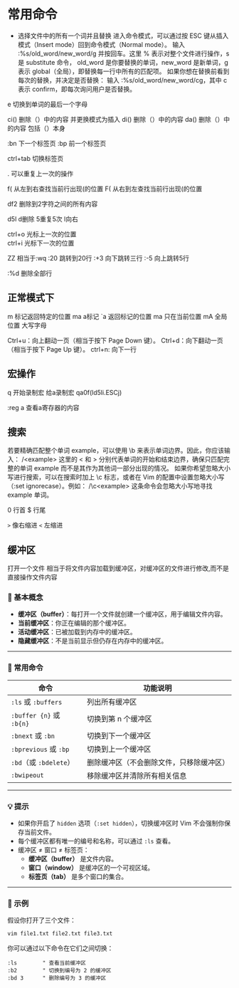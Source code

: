 # 常用命令

- 选择文件中的所有一个词并且替换
进入命令模式，可以通过按 ESC 键从插入模式（Insert mode）回到命令模式（Normal mode）。
输入 :%s/old_word/new_word/g 并按回车。这里 % 表示对整个文件进行操作，s 是 substitute 命令，
old_word 是你要替换的单词，new_word 是新单词，g 表示 global（全局），即替换每一行中所有的匹配项。
如果你想在替换前看到每次的替换，并决定是否替换：
输入 :%s/old_word/new_word/cg，其中 c 表示 confirm，即每次询问用户是否替换。

e 切换到单词的最后一个字母

ci()  删除（）中的内容 并更换模式为插入
di()  删除（）中的内容
da()  删除（）中的内容 包括（）本身

:bn 下一个标签页
:bp 前一个标签页

ctrl+tab 切换标签页


. 可以重复上一次的操作

f( 从左到右查找当前行出现(的位置
F( 从右到左查找当前行出现(的位置

df2 删除到2字符之间的所有内容

d5l d删除 5重复5次 l向右

ctrl+o 光标上一次的位置  
ctrl+i 光标下一次的位置 



ZZ 相当于:wq
:20 跳转到20行
:+3 向下跳转三行
:-5 向上跳转5行

:%d 删除全部行



## 正常模式下 

m 标记返回特定的位置 ma a标记   `a 返回标记的位置
ma 只在当前位置
mA 全局位置 大写字母

Ctrl+u：向上翻动一页（相当于按下 Page Down 键）。
Ctrl+d：向下翻动一页（相当于按下 Page Up 键）。
ctrl+n: 向下一行
## 宏操作

q 开始录制宏
给a录制宏
qa0f(ld5li.ESCj)

:reg a  查看a寄存器的内容

## 搜索

若要精确匹配整个单词 example，可以使用 \b 来表示单词边界。因此，你应该输入：
/\<example\>
这里的 \< 和 \> 分别代表单词的开始和结束边界，确保只匹配完整的单词 example 而不是其作为其他词一部分出现的情况。
如果你希望忽略大小写进行搜索，可以在搜索时加上 \c 标志，或者在 Vim 的配置中设置忽略大小写（:set ignorecase）。例如：
/\c\<example\>
这条命令会忽略大小写地寻找 example 单词。



0 行首  $ 行尾

`>` 像右缩进
`<` 左缩进

## 缓冲区

打开一个文件 相当于将文件内容加载到缓冲区，对缓冲区的文件进行修改,而不是直接操作文件内容

### 🌟 基本概念

- **缓冲区（buffer）**：每打开一个文件就创建一个缓冲区，用于编辑文件内容。
- **当前缓冲区**：你正在编辑的那个缓冲区。
- **活动缓冲区**：已被加载到内存中的缓冲区。
- **隐藏缓冲区**：不是当前显示但仍存在内存中的缓冲区。

---

### 🔧 常用命令

| 命令                      | 功能说明                 |
|-------------------------|----------------------|
| `:ls` 或 `:buffers`      | 列出所有缓冲区              |
| `:buffer {n}` 或 `:b{n}` | 切换到第 n 个缓冲区          |
| `:bnext` 或 `:bn`        | 切换到下一个缓冲区            |
| `:bprevious` 或 `:bp`    | 切换到上一个缓冲区            |
| `:bd`（或 `:bdelete`）     | 删除缓冲区（不会删除文件，只移除缓冲区） |
| `:bwipeout`             | 移除缓冲区并清除所有相关信息       |

---

### 💡 提示

- 如果你开启了 `hidden` 选项（`:set hidden`），切换缓冲区时 Vim 不会强制你保存当前文件。
- 每个缓冲区都有唯一的编号和名称，可以通过 `:ls` 查看。
- 缓冲区 ≠ 窗口 ≠ 标签页：
    - **缓冲区（buffer）** 是文件内容。
    - **窗口（window）** 是缓冲区的一个可视区域。
    - **标签页（tab）** 是多个窗口的集合。

---

### 🧪 示例

假设你打开了三个文件：
```bash
vim file1.txt file2.txt file3.txt
```

你可以通过以下命令在它们之间切换：
```vim
:ls        " 查看当前缓冲区
:b2        " 切换到编号为 2 的缓冲区
:bd 3      " 删除编号为 3 的缓冲区
```


